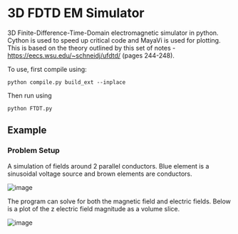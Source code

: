 # 3D FDTD EM Simulator
3D Finite-Difference-Time-Domain electromagnetic simulator in python. Cython is used to speed up critical code and MayaVi is used for plotting. This is based on the theory outlined by this set of notes - https://eecs.wsu.edu/~schneidj/ufdtd/ (pages 244-248).

To use, first compile using:
```
python compile.py build_ext --inplace
``` 
Then run using
```
python FTDT.py
```
## Example
### Problem Setup
A simulation of fields around 2 parallel conductors. Blue element is a sinusoidal voltage source and brown elements are conductors.

![image](https://user-images.githubusercontent.com/15094591/229079181-e978ea6f-7fac-49f4-bbae-f8232f0f7ce0.png)

The program can solve for both the magnetic field and electric fields. Below is a plot of the z electric field magnitude as a volume slice.

![image](https://user-images.githubusercontent.com/15094591/229078004-dd4a748e-760e-468b-a18b-f0635a206349.png)
